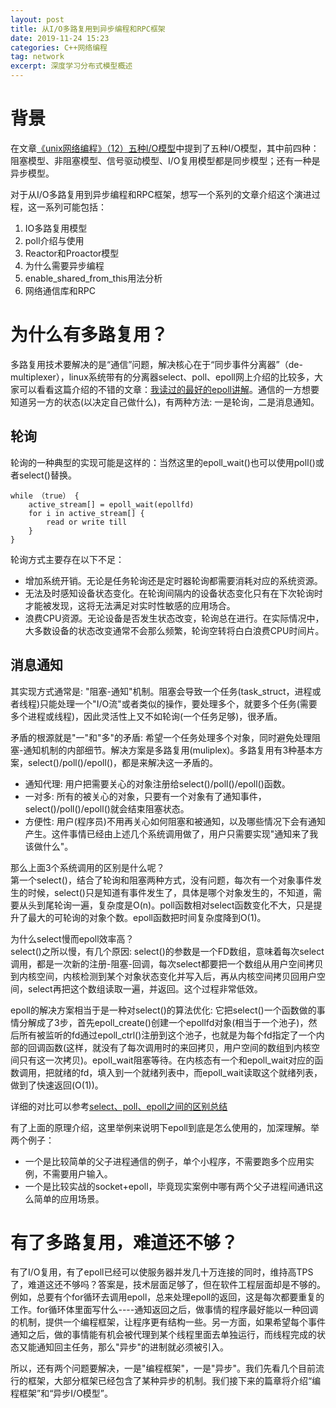 ```yaml
---
layout: post
title: 从I/O多路复用到异步编程和RPC框架
date: 2019-11-24 15:23
categories: C++网络编程
tag: network
excerpt: 深度学习分布式模型概述
---
```


# 背景
在文章[《unix网络编程》（12）五种I/O模型](https://blog.csdn.net/u013074465/article/details/44876081)中提到了五种I/O模型，其中前四种：阻塞模型、非阻塞模型、信号驱动模型、I/O复用模型都是同步模型；还有一种是异步模型。  

对于从I/O多路复用到异步编程和RPC框架，想写一个系列的文章介绍这个演进过程，这一系列可能包括：  
1. IO多路复用模型
2. poll介绍与使用
3. Reactor和Proactor模型
4. 为什么需要异步编程
5. enable_shared_from_this用法分析
6. 网络通信库和RPC

# 为什么有多路复用？
多路复用技术要解决的是“通信”问题，解决核心在于“同步事件分离器”（de-multiplexer），linux系统带有的分离器select、poll、epoll网上介绍的比较多，大家可以看看这篇介绍的不错的文章：[我读过的最好的epoll讲解](https://zhuanlan.zhihu.com/p/36764771)。通信的一方想要知道另一方的状态(以决定自己做什么)，有两种方法: 一是轮询，二是消息通知。
## 轮询
轮询的一种典型的实现可能是这样的：当然这里的epoll_wait()也可以使用poll()或者select()替换。
```
while （true） {
    active_stream[] = epoll_wait(epollfd)
    for i in active_stream[] {
        read or write till
    }
}
```

轮询方式主要存在以下不足：
* 增加系统开销。无论是任务轮询还是定时器轮询都需要消耗对应的系统资源。
* 无法及时感知设备状态变化。在轮询间隔内的设备状态变化只有在下次轮询时才能被发现，这将无法满足对实时性敏感的应用场合。
* 浪费CPU资源。无论设备是否发生状态改变，轮询总在进行。在实际情况中，大多数设备的状态改变通常不会那么频繁，轮询空转将白白浪费CPU时间片。

## 消息通知
其实现方式通常是: "阻塞-通知"机制。阻塞会导致一个任务(task_struct，进程或者线程)只能处理一个"I/O流"或者类似的操作，要处理多个，就要多个任务(需要多个进程或线程)，因此灵活性上又不如轮询(一个任务足够)，很矛盾。  

矛盾的根源就是"一"和"多"的矛盾: 希望一个任务处理多个对象，同时避免处理阻塞-通知机制的内部细节。解决方案是多路复用(muliplex)。多路复用有3种基本方案，select()/poll()/epoll()，都是来解决这一矛盾的。  
* 通知代理: 用户把需要关心的对象注册给select()/poll()/epoll()函数。
* 一对多: 所有的被关心的对象，只要有一个对象有了通知事件，select()/poll()/epoll()就会结束阻塞状态。
* 方便性: 用户(程序员)不用再关心如何阻塞和被通知，以及哪些情况下会有通知产生。这件事情已经由上述几个系统调用做了，用户只需要实现"通知来了我该做什么"。

那么上面3个系统调用的区别是什么呢？  
第一个select()，结合了轮询和阻塞两种方式，没有问题，每次有一个对象事件发生的时候，select()只是知道有事件发生了，具体是哪个对象发生的，不知道，需要从头到尾轮询一遍，复杂度是O(n)。poll函数相对select函数变化不大，只是提升了最大的可轮询的对象个数。epoll函数把时间复杂度降到O(1)。

为什么select慢而epoll效率高？  
select()之所以慢，有几个原因: select()的参数是一个FD数组，意味着每次select调用，都是一次新的注册-阻塞-回调，每次select都要把一个数组从用户空间拷贝到内核空间，内核检测到某个对象状态变化并写入后，再从内核空间拷贝回用户空间，select再把这个数组读取一遍，并返回。这个过程非常低效。  

epoll的解决方案相当于是一种对select()的算法优化: 它把select()一个函数做的事情分解成了3步，首先epoll_create()创建一个epollfd对象(相当于一个池子)，然后所有被监听的fd通过epoll_ctrl()注册到这个池子，也就是为每个fd指定了一个内部的回调函数(这样，就没有了每次调用时的来回拷贝，用户空间的数组到内核空间只有这一次拷贝)。epoll_wait阻塞等待。在内核态有一个和epoll_wait对应的函数调用，把就绪的fd，填入到一个就绪列表中，而epoll_wait读取这个就绪列表，做到了快速返回(O(1))。

详细的对比可以参考[select、poll、epoll之间的区别总结](https://www.cnblogs.com/Anker/p/3265058.html?spm=ata.13261165.0.0.4ec468f3ruw05F)

有了上面的原理介绍，这里举例来说明下epoll到底是怎么使用的，加深理解。举两个例子：  
* 一个是比较简单的父子进程通信的例子，单个小程序，不需要跑多个应用实例，不需要用户输入。  
* 一个是比较实战的socket+epoll，毕竟现实案例中哪有两个父子进程间通讯这么简单的应用场景。  

# 有了多路复用，难道还不够？
有了I/O复用，有了epoll已经可以使服务器并发几十万连接的同时，维持高TPS了，难道这还不够吗？答案是，技术层面足够了，但在软件工程层面却是不够的。例如，总要有个for循环去调用epoll，总来处理epoll的返回，这是每次都要重复的工作。for循环体里面写什么----通知返回之后，做事情的程序最好能以一种回调的机制，提供一个编程框架，让程序更有结构一些。另一方面，如果希望每个事件通知之后，做的事情能有机会被代理到某个线程里面去单独运行，而线程完成的状态又能通知回主任务，那么"异步"的进制就必须被引入。

所以，还有两个问题要解决，一是"编程框架"，一是"异步"。我们先看几个目前流行的框架，大部分框架已经包含了某种异步的机制。我们接下来的篇章将介绍“编程框架”和“异步I/O模型”。

